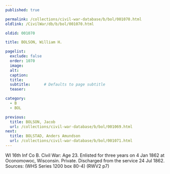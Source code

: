 ```yaml
---
published: true

permalink: /collections/civil-war-database/b/bol/001070.html
oldlink: /CivilWar/db/b/bol/001070.html

oldid: 001070

title: BOLSON, William H.

pagelist:
  exclude: false
  order: 1070
  image: 
  alt:
  caption:
  title:
  subtitle:      # Defaults to page subtitle
  teaser:

category: 
  - B 
  - BOL

previous:
  title: BOLSON, Jacob
  url: /collections/civil-war-database/b/bol/001069.html  
next:
  title: BOLSTAD, Anders Amundson
  url: /collections/civil-war-database/b/bol/001071.html   
---
```

WI 16th Inf Co B. Civil War: Age 23. Enlisted for three years on 4 Jan 1862 at Oconomowoc, Wisconsin. Private. Discharged from the service 24 Jul 1862. Sources: (WHS Series 1200 box 80-4) (RWV2 p7)